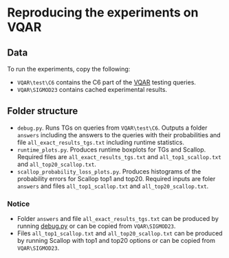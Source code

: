 # Reproducing the experiments on VQAR

## Data

To run the experiments, copy the following:
- ```VQAR\test\C6``` contains the C6 part of the [VQAR](https://proceedings.neurips.cc/paper/2021/hash/d367eef13f90793bd8121e2f675f0dc2-Abstract.html) testing queries.
- ```VQAR\SIGMOD23``` contains cached experimental results.


## Folder structure

- ```debug.py```. Runs TGs on queries from ```VQAR\test\C6```. Outputs a folder ```answers``` including the answers to the queries with their probabilities and file ```all_exact_results_tgs.txt``` including runtime statistics. 
- ```runtime_plots.py```. Produces runtime boxplots for TGs and Scallop. Required files are ```all_exact_results_tgs.txt``` and ```all_top1_scallop.txt``` and ```all_top20_scallop.txt```.  
- ```scallop_probability_loss_plots.py```. Produces histograms of the probability errors for Scallop top1 and top20. Required inputs are foler ```answers``` and files ```all_top1_scallop.txt``` and ```all_top20_scallop.txt```. 

### Notice


- Folder ```answers``` and file ```all_exact_results_tgs.txt``` can be produced by running [debug.py](https://github.com/karmaresearch/ltgs/blob/main/SIGMOD23/vqar/debug.py) or can be copied from ```VQAR\SIGMOD23```.
- Files ```all_top1_scallop.txt``` and ```all_top20_scallop.txt``` can be produced by running Scallop with top1 and top20 options or can be copied from ```VQAR\SIGMOD23```.
